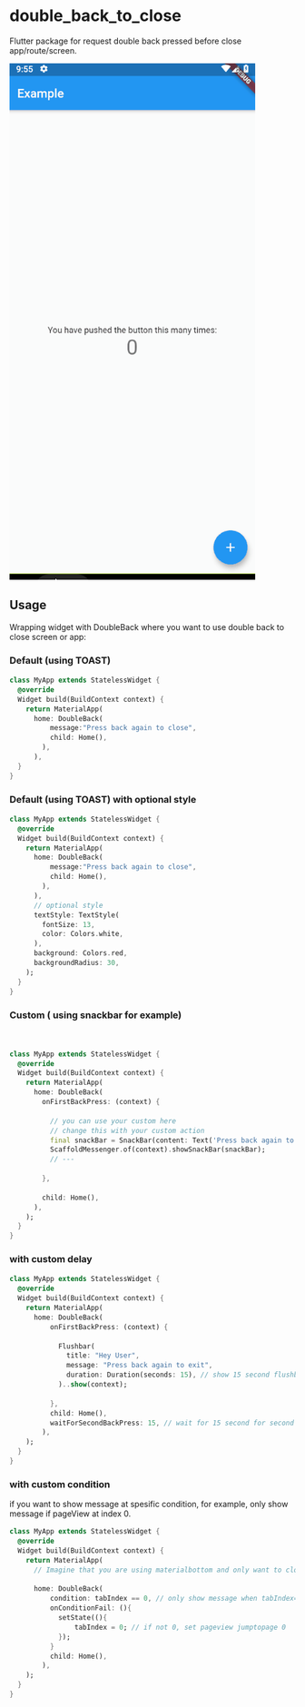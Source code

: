 # double_back_to_close

Flutter package for request double back pressed before close app/route/screen.

![Demo](double_back2.gif)

## Usage

Wrapping widget with DoubleBack where you want to use double back to close screen or app:

### Default (using TOAST)
```dart
class MyApp extends StatelessWidget {
  @override
  Widget build(BuildContext context) {
    return MaterialApp(
      home: DoubleBack(
          message:"Press back again to close",
          child: Home(),
        ),
      ),
  }
}
```


### Default (using TOAST) with optional style
```dart
class MyApp extends StatelessWidget {
  @override
  Widget build(BuildContext context) {
    return MaterialApp(
      home: DoubleBack(
          message:"Press back again to close",
          child: Home(),
        ),
      ),
      // optional style
      textStyle: TextStyle(
        fontSize: 13,
        color: Colors.white,
      ),
      background: Colors.red,
      backgroundRadius: 30,
    );
  }
}
```


### Custom ( using snackbar for example)
```dart


class MyApp extends StatelessWidget {
  @override
  Widget build(BuildContext context) {
    return MaterialApp(
      home: DoubleBack(
        onFirstBackPress: (context) {

          // you can use your custom here
          // change this with your custom action
          final snackBar = SnackBar(content: Text('Press back again to exit'));
          ScaffoldMessenger.of(context).showSnackBar(snackBar);
          // ---

        },

        child: Home(),
      ),
    );
  }
}
```

### with custom delay
```dart
class MyApp extends StatelessWidget {
  @override
  Widget build(BuildContext context) {
    return MaterialApp(
      home: DoubleBack(
          onFirstBackPress: (context) {

            Flushbar(
              title: "Hey User",
              message: "Press back again to exit",
              duration: Duration(seconds: 15), // show 15 second flushbar
            )..show(context);

          },
          child: Home(),
          waitForSecondBackPress: 15, // wait for 15 second for second back pressed
        ),
    );
  }
}
```

### with custom condition
if you want to show message at spesific condition, for example, only show message if pageView at index 0.

```dart
class MyApp extends StatelessWidget {
  @override
  Widget build(BuildContext context) {
    return MaterialApp(
      // Imagine that you are using materialbottom and only want to close when tabIndex = 0

      home: DoubleBack(
          condition: tabIndex == 0, // only show message when tabIndex=0
          onConditionFail: (){
            setState((){
                tabIndex = 0; // if not 0, set pageview jumptopage 0
            });
          }
          child: Home(),
        ),
    );
  }
}
```
